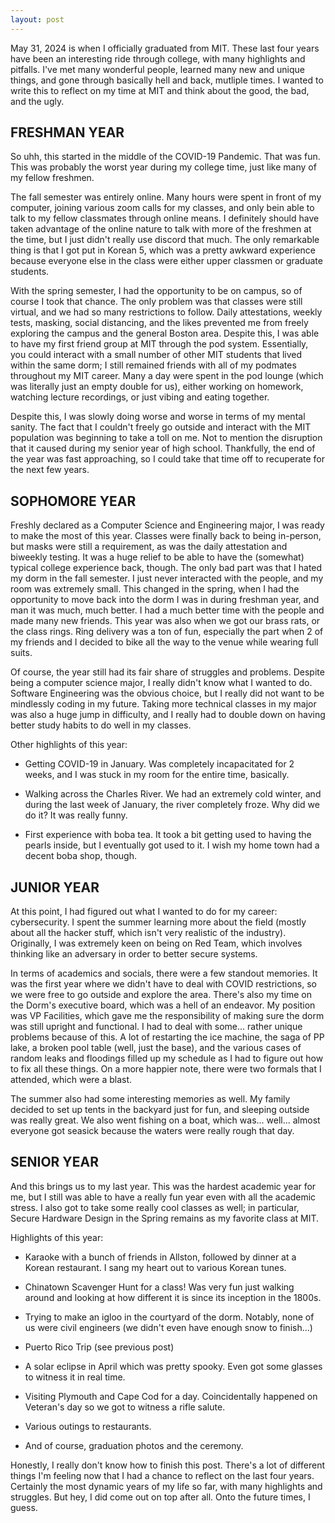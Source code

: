 ```yaml
---
layout: post
---
```


May 31, 2024 is when I officially graduated from MIT. These last four years have been an interesting ride through college, with many highlights and pitfalls. I've met many wonderful people, learned many new and unique things, and gone through basically hell and back, mutliple times. I wanted to write this to reflect on my time at MIT and think about the good, the bad, and the ugly.

## FRESHMAN YEAR

So uhh, this started in the middle of the COVID-19 Pandemic. That was fun. This was probably the worst year during my college time, just like many of my fellow freshmen.

The fall semester was entirely online. Many hours were spent in front of my computer, joining various zoom calls for my classes, and only bein able to talk to my fellow classmates through online means. I definitely should have taken advantage of the online nature to talk with more of the freshmen at the time, but I just didn't really use discord that much. The only remarkable thing is that I got put in Korean 5, which was a pretty awkward experience because everyone else in the class were either upper classmen or graduate students.

With the spring semester, I had the opportunity to be on campus, so of course I took that chance. The only problem was that classes were still virtual, and we had so many restrictions to follow. Daily attestations, weekly tests, masking, social distancing, and the likes prevented me from freely exploring the campus and the general Boston area. Despite this, I was able to have my first friend group at MIT through the pod system. Essentially, you could interact with a small number of other MIT students that lived within the same dorm; I still remained friends with all of my podmates throughout my MIT career. Many a day were spent in the pod lounge (which was literally just an empty double for us), either working on homework, watching lecture recordings, or just vibing and eating together.

Despite this, I was slowly doing worse and worse in terms of my mental sanity. The fact that I couldn't freely go outside and interact with the MIT population was beginning to take a toll on me. Not to mention the disruption that it caused during my senior year of high school. Thankfully, the end of the year was fast approaching, so I could take that time off to recuperate for the next few years.


## SOPHOMORE YEAR

Freshly declared as a Computer Science and Engineering major, I was ready to make the most of this year. Classes were finally back to being in-person, but masks were still a requirement, as was the daily attestation and biweekly testing. It was a huge relief to be able to have the (somewhat) typical college experience back, though. The only bad part was that I hated my dorm in the fall semester. I just never interacted with the people, and my room was extremely small. This changed in the spring, when I had the opportunity to move back into the dorm I was in during freshman year, and man it was much, much better. I had a much better time with the people and made many new friends. This year was also when we got our brass rats, or the class rings. Ring delivery was a ton of fun, especially the part when 2 of my friends and I decided to bike all the way to the venue while wearing full suits.

Of course, the year still had its fair share of struggles and problems. Despite being a computer science major, I really didn't know what I wanted to do. Software Engineering was the obvious choice, but I really did not want to be mindlessly coding in my future. Taking more technical classes in my major was also a huge jump in difficulty, and I really had to double down on having better study habits to do well in my classes.

Other highlights of this year:

- Getting COVID-19 in January. Was completely incapacitated for 2 weeks, and I was stuck in my room for the entire time, basically.

- Walking across the Charles River. We had an extremely cold winter, and during the last week of January, the river completely froze. Why did we do it? It was really funny.

- First experience with boba tea. It took a bit getting used to having the pearls inside, but I eventually got used to it. I wish my home town had a decent boba shop, though.

## JUNIOR YEAR

At this point, I had figured out what I wanted to do for my career: cybersecurity. I spent the summer learning more about the field (mostly about all the hacker stuff, which isn't very realistic of the industry). Originally, I was extremely keen on being on Red Team, which involves thinking like an adversary in order to better secure systems.

In terms of academics and socials, there were a few standout memories. It was the first year where we didn't have to deal with COVID restrictions, so we were free to go outside and explore the area. There's also my time on the Dorm's executive board, which was a hell of an endeavor. My position was VP Facilities, which gave me the responsibility of making sure the dorm was still upright and functional. I had to deal with some... rather unique problems because of this. A lot of restarting the ice machine, the saga of PP lake, a broken pool table (well, just the base), and the various cases of random leaks and floodings filled up my schedule as I had to figure out how to fix all these things. On a more happier note, there were two formals that I attended, which were a blast.

The summer also had some interesting memories as well. My family decided to set up tents in the backyard just for fun, and sleeping outside was really great. We also went fishing on a boat, which was... well... almost everyone got seasick because the waters were really rough that day.

## SENIOR YEAR

And this brings us to my last year. This was the hardest academic year for me, but I still was able to have a really fun year even with all the academic stress. I also got to take some really cool classes as well; in particular, Secure Hardware Design in the Spring remains as my favorite class at MIT.

Highlights of this year:
- Karaoke with a bunch of friends in Allston, followed by dinner at a Korean restaurant. I sang my heart out to various Korean tunes.

- Chinatown Scavenger Hunt for a class! Was very fun just walking around and looking at how different it is since its inception in the 1800s.

- Trying to make an igloo in the courtyard of the dorm. Notably, none of us were civil engineers (we didn't even have enough snow to finish...)

- Puerto Rico Trip (see previous post)

- A solar eclipse in April which was pretty spooky. Even got some glasses to witness it in real time.

- Visiting Plymouth and Cape Cod for a day. Coincidentally happened on Veteran's day so we got to witness a rifle salute.

- Various outings to restaurants.

- And of course, graduation photos and the ceremony.

Honestly, I really don't know how to finish this post. There's a lot of different things I'm feeling now that I had a chance to reflect on the last four years. Certainly the most dynamic years of my life so far, with many highlights and struggles. But hey, I did come out on top after all. Onto the future times, I guess.